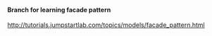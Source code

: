 #### Branch for learning facade pattern
http://tutorials.jumpstartlab.com/topics/models/facade_pattern.html